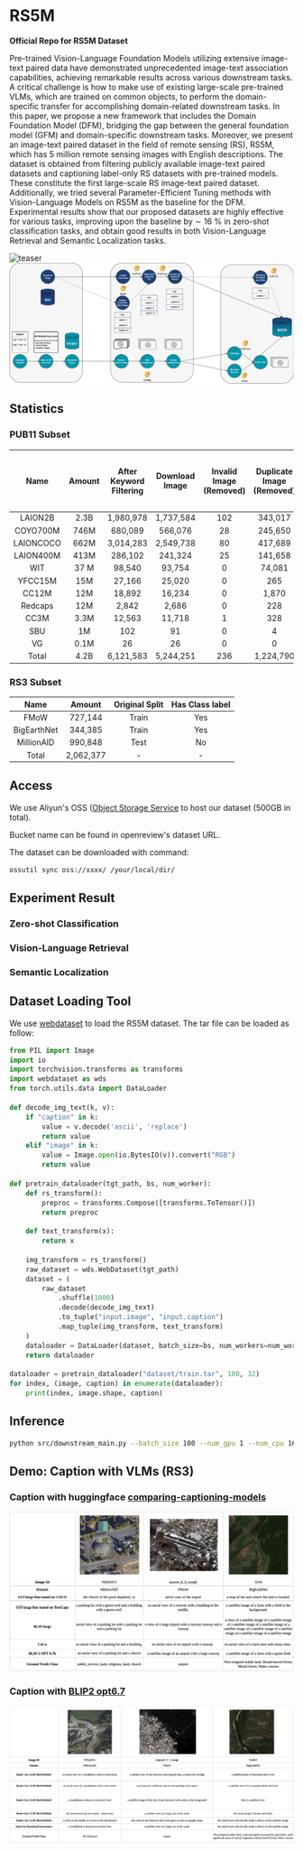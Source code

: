 # RS5M

**Official Repo for RS5M Dataset**

Pre-trained Vision-Language Foundation Models utilizing extensive image-text paired data have demonstrated unprecedented image-text association capabilities, achieving remarkable results across various downstream tasks. A critical challenge is how to make use of existing large-scale pre-trained VLMs, which are trained on common objects, to perform the domain-specific transfer for accomplishing domain-related downstream tasks. In this paper, we propose a new framework that includes the Domain Foundation Model (DFM), bridging the gap between the general foundation model (GFM) and domain-specific downstream tasks. Moreover, we present an image-text paired dataset in the field of remote sensing (RS), RS5M, which has 5 million remote sensing images with English descriptions. The dataset is obtained from filtering publicly available image-text paired datasets and captioning label-only RS datasets with pre-trained models. These constitute the first large-scale RS image-text paired dataset. Additionally, we tried several Parameter-Efficient Tuning methods with Vision-Language Models on RS5M as the baseline for the DFM. Experimental results show that our proposed datasets are highly effective for various tasks, improving upon the baseline by $\sim$ 16 % in zero-shot classification tasks, and obtain good results in both Vision-Language Retrieval and Semantic Localization tasks.

![teaser](img/15datasets_teaser.png)
![teaser](img/pipeline.jpg)



## Statistics
### PUB11 Subset

| Name               | Amount |   After Keyword Filtering |   Download Image|  Invalid Image (Removed) |   Duplicate Image (Removed)|  Outlier images (Removed by VLM and RS Detector)|  Remain |
|:------------------:|:------:|:-------------------------:|:----------:|:------------------------:|:---------------------:|:------------------------------:|:--------:|
| LAION2B            | 2.3B   | 1,980,978   | 1,737,584   |             102          |        343,017        |          333,686               |1,060,779 |
| COYO700M           | 746M   | 680,089     | 566,076     |     28                   |245,650                |94,329                          | 226,069  |
| LAIONCOCO          | 662M   | 3,014,283   | 2,549,738   |       80                 |417,689                |527,941                         | 1,604,028|
| LAION400M          | 413M   | 286,102     | 241,324     |25                        |141,658                |23,860                          | 75,781    |
| WIT                | 37 M   | 98,540      | 93,754      |0                         |74,081                 |9,299                           | 10,374    |
| YFCC15M            | 15M    | 27,166      | 25,020      |0                         |265                    |15,126                          | 9,629     |
| CC12M              | 12M    | 18,892      | 16,234      | 0                        |1,870                  |4,330                           |10,034    |
| Redcaps            | 12M    | 2,842       | 2,686       | 0                        |228                    |972                             |1,486     |
| CC3M               | 3.3M   | 12,563      | 11,718      | 1                        |328                    |1,817                           |9,572     |
| SBU                | 1M     | 102         | 91          |0                         |4                      |36                              |51        |
| VG                 | 0.1M   | 26          | 26          | 0                        |0                      |20                              |6         |
| Total              | 4.2B   | 6,121,583   | 5,244,251   | 236                        |1,224,790              |1,011,416                       |3,007,809 |


### RS3 Subset

| Name               | Amount | Original Split | Has Class label |
|:------------------:|:------:|:--------------:|:---------------:|
|FMoW|727,144|Train|Yes|
|BigEarthNet|344,385|Train|Yes|
|MillionAID|990,848|Test|No|
|Total|2,062,377|-|-|


## Access
We use Aliyun's OSS ([Object Storage Service](https://www.alibabacloud.com/help/en/object-storage-service/latest/ossutil-overview) to host our dataset (500GB in total).

Bucket name can be found in openreview's dataset URL.

The dataset can be downloaded with command:

```bash
ossutil sync oss://xxxx/ /your/local/dir/
```


## Experiment Result

### Zero-shot Classification

### Vision-Language Retrieval

### Semantic Localization


## Dataset Loading Tool
We use [webdataset](https://webdataset.github.io/webdataset/) to load the RS5M dataset. The tar file can be loaded as follow:

```python
from PIL import Image
import io
import torchvision.transforms as transforms
import webdataset as wds
from torch.utils.data import DataLoader

def decode_img_text(k, v):
    if "caption" in k:
        value = v.decode('ascii', 'replace')
        return value
    elif "image" in k:
        value = Image.open(io.BytesIO(v)).convert("RGB")
        return value

def pretrain_dataloader(tgt_path, bs, num_worker):
    def rs_transform():
        preproc = transforms.Compose([transforms.ToTensor()])
        return preproc

    def text_transform(x):
        return x

    img_transform = rs_transform()
    raw_dataset = wds.WebDataset(tgt_path)
    dataset = (
        raw_dataset
            .shuffle(1000)
            .decode(decode_img_text)
            .to_tuple("input.image", "input.caption")
            .map_tuple(img_transform, text_transform)
    )
    dataloader = DataLoader(dataset, batch_size=bs, num_workers=num_worker)
    return dataloader

dataloader = pretrain_dataloader("dataset/train.tar", 100, 32)
for index, (image, caption) in enumerate(dataloader):
    print(index, image.shape, caption)
```

## Inference
```bash
python src/downstream_main.py --batch_size 100 --num_gpu 1 --num_cpu 16 --downstream_dataset_root ../datasets/downstream_task_dataset  --downstream_config_path ../configs/downstream_adapter-unipelt_ViT-B-32-quickgelu_EuroSAT.yaml
```

## Demo: Caption with VLMs (RS3)

### Caption with huggingface [comparing-captioning-models](https://huggingface.co/spaces/nielsr/comparing-captioning-models)
![teaser](img/rs3_caption_compare.jpg)

### Caption with [BLIP2 opt6.7](https://huggingface.co/docs/transformers/main/model_doc/blip-2)
![teaser](img/blip2_captioning_result.jpg)


